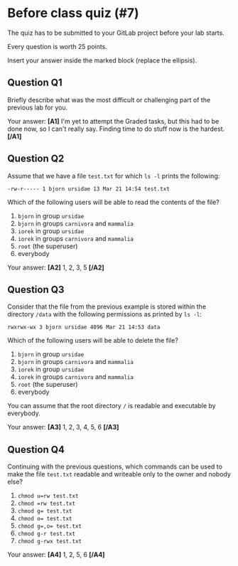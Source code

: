 # Before class quiz (#7)

The quiz has to be submitted to your GitLab project before your lab starts.

Every question is worth 25 points.

Insert your answer inside the marked block (replace the ellipsis).



## Question Q1

Briefly describe what was the most difficult or challenging part of the
previous lab for you.

Your answer: **[A1]** I'm yet to attempt the Graded tasks, but this had to be done now, so I can't really say. Finding time to do stuff now is the hardest. **[/A1]**



## Question Q2

Assume that we have a file `test.txt` for which `ls -l` prints the following:

```text
-rw-r----- 1 bjorn ursidae 13 Mar 21 14:54 test.txt
```

Which of the following users will be able to read the contents of the file?

1. `bjorn` in group `ursidae`
2. `bjorn` in groups `carnivora` and `mammalia`
3. `iorek` in group `ursidae`
4. `iorek` in groups `carnivora` and `mammalia`
5. `root` (the superuser)
6. everybody

Your answer: **[A2]** 1, 2, 3, 5 **[/A2]**



## Question Q3

Consider that the file from the previous example is stored within
the directory `/data` with the following permissions as printed by `ls -l`:

```text
rwxrwx-wx 3 bjorn ursidae 4096 Mar 21 14:53 data
```

Which of the following users will be able to delete the file?

1. `bjorn` in group `ursidae`
2. `bjorn` in groups `carnivora` and `mammalia`
3. `iorek` in group `ursidae`
4. `iorek` in groups `carnivora` and `mammalia`
5. `root` (the superuser)
6. everybody

You can assume that the root directory `/` is readable and executable
by everybody.

Your answer: **[A3]** 1, 2, 3, 4, 5, 6 **[/A3]**



## Question Q4

Continuing with the previous questions, which commands can be used to make
the file `test.txt` readable and writeable only to the owner and nobody else?

1. `chmod u=rw test.txt`
2. `chmod =rw test.txt`
3. `chmod g= test.txt`
4. `chmod o= test.txt`
5. `chmod g=,o= test.txt`
6. `chmod g-r test.txt`
7. `chmod g-rwx test.txt`

Your answer: **[A4]** 1, 2, 5, 6 **[/A4]**



